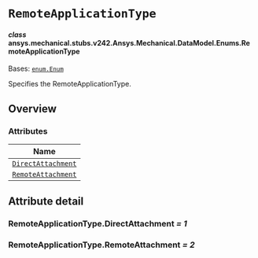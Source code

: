 # `RemoteApplicationType`



#### *class* ansys.mechanical.stubs.v242.Ansys.Mechanical.DataModel.Enums.RemoteApplicationType

Bases: [`enum.Enum`](https://docs.python.org/3/library/enum.html#enum.Enum)

Specifies the RemoteApplicationType.

<!-- !! processed by numpydoc !! -->

<a id="overview"></a>

## Overview

### Attributes

| Name |
| ----------------------------------------------------------------- |
| [`DirectAttachment`](#RemoteApplicationType.DirectAttachment) |
| [`RemoteAttachment`](#RemoteApplicationType.RemoteAttachment) |

<a id="attribute-detail"></a>

## Attribute detail

<a id="RemoteApplicationType.DirectAttachment"></a>

### RemoteApplicationType.DirectAttachment *= 1*

<a id="RemoteApplicationType.RemoteAttachment"></a>

### RemoteApplicationType.RemoteAttachment *= 2*


